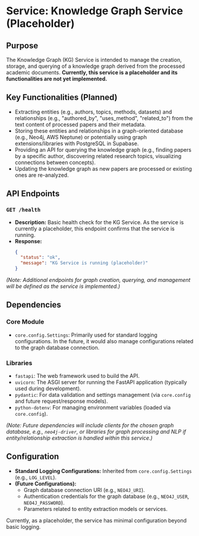 # Service: Knowledge Graph Service (Placeholder)

## Purpose

The Knowledge Graph (KG) Service is intended to manage the creation, storage, and querying of a knowledge graph derived from the processed academic documents. **Currently, this service is a placeholder and its functionalities are not yet implemented.**

## Key Functionalities (Planned)

-   Extracting entities (e.g., authors, topics, methods, datasets) and relationships (e.g., "authored_by", "uses_method", "related_to") from the text content of processed papers and their metadata.
-   Storing these entities and relationships in a graph-oriented database (e.g., Neo4j, AWS Neptune) or potentially using graph extensions/libraries with PostgreSQL in Supabase.
-   Providing an API for querying the knowledge graph (e.g., finding papers by a specific author, discovering related research topics, visualizing connections between concepts).
-   Updating the knowledge graph as new papers are processed or existing ones are re-analyzed.

## API Endpoints

### `GET /health`

-   **Description:** Basic health check for the KG Service. As the service is currently a placeholder, this endpoint confirms that the service is running.
-   **Response:**
    ```json
    {
      "status": "ok",
      "message": "KG Service is running (placeholder)"
    }
    ```

*(Note: Additional endpoints for graph creation, querying, and management will be defined as the service is implemented.)*

## Dependencies

### Core Module

-   `core.config.Settings`: Primarily used for standard logging configurations. In the future, it would also manage configurations related to the graph database connection.

### Libraries

-   `fastapi`: The web framework used to build the API.
-   `uvicorn`: The ASGI server for running the FastAPI application (typically used during development).
-   `pydantic`: For data validation and settings management (via `core.config` and future request/response models).
-   `python-dotenv`: For managing environment variables (loaded via `core.config`).

*(Note: Future dependencies will include clients for the chosen graph database, e.g., `neo4j-driver`, or libraries for graph processing and NLP if entity/relationship extraction is handled within this service.)*

## Configuration

-   **Standard Logging Configurations:** Inherited from `core.config.Settings` (e.g., `LOG_LEVEL`).
-   **(Future Configurations):**
    -   Graph database connection URI (e.g., `NEO4J_URI`).
    -   Authentication credentials for the graph database (e.g., `NEO4J_USER`, `NEO4J_PASSWORD`).
    -   Parameters related to entity extraction models or services.

Currently, as a placeholder, the service has minimal configuration beyond basic logging.

